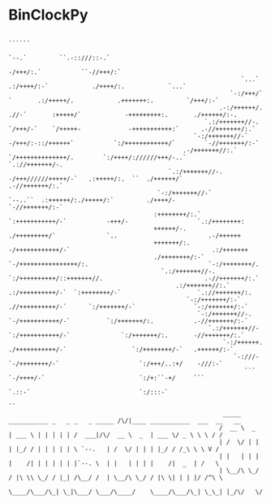 # BinClockPy

                                                                                                                                                                                                     
                                                                                                                                                                                                        
                                                                                                                                                                                                        
                                                                                                    ``````                                                                                              
                                                                                   `--.`         ``.-::///::-.`                                                                                         
                                                                                  -/+++/:.`           ``-//+++/:`                                                                                       
                                                                    `...`          .:/++++/:-`            ./++++/:.            `...`                                                                    
                                                                 `-:/+++/`   `       .:/+++++/.            .+++++++:.         `/+++/:-`                                                                 
                                                              .-:/++++++/. .//-`       :+++++/`            -+++++++++:.       ./++++++/:-.                                                              
                                                          `.:/+++++++//-. `/+++/-`    `/+++++-             -+++++++++++:`      .-//+++++++/:.`                                                          
                                                       `-:/+++++++//-`      -/+++/:-::/++++++`           `:/++++++++++++/`        `-//+++++++/:-`                                                       
                                                    .-/+++++++//:.`          `/++++++++++++++/.        `:/++++/://////+++/-..`       `.://+++++++/-.                                                    
                                                `.:/+++++++//-.                -/+++//////+++++/-`   .:+++++/:.  ``  ./++++++/`          .-//+++++++/:.`                                                
                                             `-:/+++++++//-`                    `--..``  .:++++++/:./+++++/:`         ./++++/-              `-//+++++++/:-`                                             
                                            :++++++++/:.`                                  `:+++++++++++/-`           -+++/-                   `.:/++++++++:                                            
                                            ++++++/-.                                       ./+++++++++/`              `..                         .-/++++++                                            
                                            +++++++/:.                                    -/++++++++++++/-`                                       .:/+++++++                                            
                                            ./++++++++/:-`                             `-/++++++++++++++++/:.                                 `-:/++++++++/.                                            
                                              `.:/+++++++//-.                        `:/++++++++++/::+++++++//.                            .-//+++++++/:.`                                              
                                                  .:/+++++++//:.`                  .:/++++++++++/-`  `:++++++++/-`                     `.://+++++++/:.                                                  
                                                     `-:/+++++++/:-`             .//++++++++++/-`      `:/+++++++/-`                `-:/+++++++/:-`                                                     
                                                        `-:/+++++++//-.       `-/+++++++++++/-`          `:/+++++++/:.           .-//+++++++/:-`                                                        
                                                           `.:/+++++++//-   `:/+++++++++++/-`              `:/+++++++/:.       -//+++++++/:.`                                                           
                                                               `-:/++++++. ./+++++++++++/-`                  `:/++++++++/-`   .++++++/:-`                                                               
                                                                  `-:///-  `-/++++++++/-`                      `:/+++/..:+/    -///:-`                                                                  
                                                                     ```     `-/++++/-`                          `:/+:``-+/     ```                                                                     
                                                                               `.::-`                              `:/:::-`                                                                             
                                                                                                                      ``                                                                                
                                                               _____ ___________ _   _ _   _ _____ /\/|____ ___________  ___  __   __
                                                              /  __ \  _  | ___ \ | | | | | /  ___|/\/  __ \  _  | ___ \/ _ \ \ \ / /
                                                              | /  \/ | | | |_/ / | | | | | \ `--.   | /  \/ | | | |_/ / /_\ \ \ V / 
                                                              | |   | | | |    /| | | | | | |`--. \  | |   | | | |    /|  _  | /   \ 
                                                              | \__/\ \_/ / |\ \\ \_/ / |_| /\__/ /  | \__/\ \_/ / |\ \| | | |/ /^\ \
                                                               \____/\___/\_| \_|\___/ \___/\____/    \____/\___/\_| \_\_| |_/\/   \/
